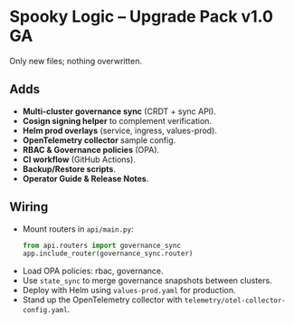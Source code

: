 # Spooky Logic – Upgrade Pack v1.0 GA

Only new files; nothing overwritten.

## Adds
- **Multi-cluster governance sync** (CRDT + sync API).
- **Cosign signing helper** to complement verification.
- **Helm prod overlays** (service, ingress, values-prod).
- **OpenTelemetry collector** sample config.
- **RBAC & Governance policies** (OPA).
- **CI workflow** (GitHub Actions).
- **Backup/Restore scripts**.
- **Operator Guide & Release Notes**.

## Wiring
- Mount routers in `api/main.py`:
  ```python
  from api.routers import governance_sync
  app.include_router(governance_sync.router)
  ```
- Load OPA policies: rbac, governance.
- Use `state_sync` to merge governance snapshots between clusters.
- Deploy with Helm using `values-prod.yaml` for production.
- Stand up the OpenTelemetry collector with `telemetry/otel-collector-config.yaml`.
